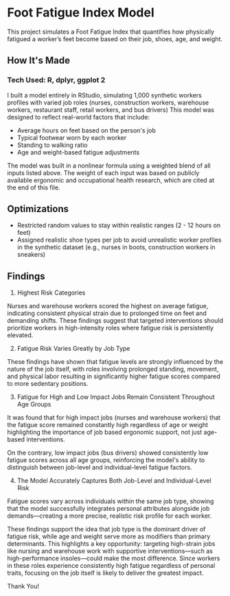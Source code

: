 # Foot Fatigue Index Model

This project simulates a Foot Fatigue Index that quantifies how physically fatigued a worker’s feet become based on their job, shoes, age, and weight.

## How It's Made 

### Tech Used: R, dplyr, ggplot 2

I built a model entirely in RStudio, simulating 1,000 synthetic workers profiles with varied job roles (nurses, construction workers, warehouse workers, restaurant staff, retail workers, and bus drivers) This model was designed to reflect real-world factors that include:

- Average hours on feet based on the person's job
- Typical footwear worn by each worker
- Standing to walking ratio
- Age and weight-based fatigue adjustments

The model was built in a nonlinear formula using a weighted blend of all inputs listed above. The weight of each input was based on publicly available ergonomic and occupational health research, which are cited at the end of this file. 

## Optimizations 

- Restricted random values to stay within realistic ranges (2 - 12 hours on feet)
- Assigned realistic shoe types per job to avoid unrealistic worker profiles in the synthetic dataset (e.g., nurses in boots, construction workers in sneakers)

## Findings 

1. Highest Risk Categories

Nurses and warehouse workers scored the highest on average fatigue, indicating consistent physical strain due to prolonged time on feet and demanding shifts. These findings suggest that targeted interventions should prioritize workers in high-intensity roles where fatigue risk is persistently elevated.

2. Fatigue Risk Varies Greatly by Job Type
 
These findings have shown that fatigue levels are strongly influenced by the nature of the job itself, with roles involving prolonged standing, movement, and physical labor resulting in significantly higher fatigue scores compared to more sedentary positions.

3. Fatigue for High and Low Impact Jobs Remain Consistent Throughout Age Groups
  
It was found that for high impact jobs (nurses and warehouse workers) that the fatigue score remained constantly high regardless of age or weight highlighting the importance of job based ergonomic support, not just age-based interventions. 

On the contrary, low impact jobs (bus drivers) showed consistently low fatigue scores across all age groups, reinforcing the model's ability to distinguish between job-level and individual-level fatigue factors.

4. The Model Accurately Captures Both Job-Level and Individual-Level Risk

Fatigue scores vary across individuals within the same job type, showing that the model successfully integrates personal attributes alongside job demands—creating a more precise, realistic risk profile for each worker.

These findings support the idea that job type is the dominant driver of fatigue risk, while age and weight serve more as modifiers than primary determinants. This highlights a key opportunity: targeting high-strain jobs like nursing and warehouse work with supportive interventions—such as high-performance insoles—could make the most difference. Since workers in these roles experience consistently high fatigue regardless of personal traits, focusing on the job itself is likely to deliver the greatest impact.

Thank You!
